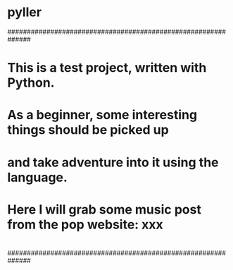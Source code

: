 # pyller

##############################################################
#
# This is a test project, written with Python.
# As a beginner, some interesting things should be picked up
# and take adventure into it using the language.
# Here I will grab some music post from the pop website: xxx
# 
##############################################################
